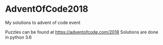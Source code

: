 # AdventOfCode2018
My solutions to advent of code event

Puzzles can be found at https://adventofcode.com/2018 
Solutions are done in python 3.6
